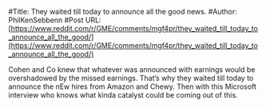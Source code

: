 #Title: They waited till today to announce all the good news.
#Author: PhilKenSebbenn
#Post URL: [https://www.reddit.com/r/GME/comments/mgf4pr/they_waited_till_today_to_announce_all_the_good/](https://www.reddit.com/r/GME/comments/mgf4pr/they_waited_till_today_to_announce_all_the_good/)


Cohen and Co knew that whatever was announced with earnings would be overshadowed by the missed earnings. That’s why they waited till today to announce the nEw hires from Amazon and Chewy. Then with this Microsoft interview who knows what kinda catalyst could be coming out of this.